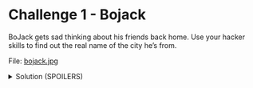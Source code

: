 # Challenge 1 - Bojack

BoJack gets sad thinking about his friends back home. Use your hacker skills to find out the real name of the city he’s from.

File: [bojack.jpg](https://github.com/DMUHackers/weekly_sessions/raw/master/2020-2021/week_10/challenges/challenge_1/bojack.jpg)

<details>
    <summary>Solution (SPOILERS)</summary>

    Data is hidden in this image using *steghide*
    First, let's install it
    ```
    # apt update
    # apt install steghide
    ```

    Now let's extract the hidden file
    ```
    # steghide extract -sf bojack.jpg
    ```

    steghide asks for a passphrase, hitting enter we can try without using a passphrase
    ```
    Enter passphrase:
    wrote extracted data to "extracted_secret.txt".
    ```

    It worked! Now let's see what's hidden in the file
    ```
    # cat extracted_secret.txt
    ```

</details>